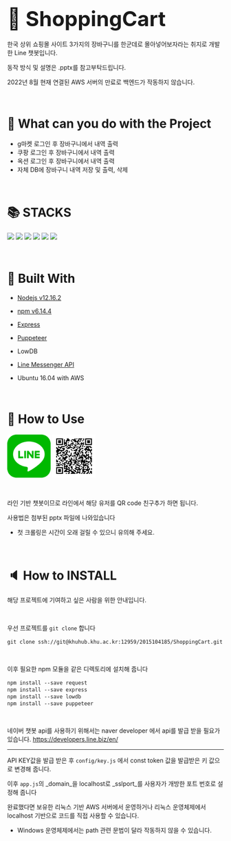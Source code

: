 # <span style="font-size:3rem">🛒 ShoppingCart</span>

한국 상위 쇼핑몰 사이트 3가지의 장바구니를 한군데로 몰아넣어보자라는 취지로 개발한 Line 챗봇입니다.

동작 방식 및 설명은 .pptx를 참고부탁드립니다.

2022년 8월 현재 연결된 AWS 서버의 만료로 백엔드가 작동하지 않습니다.

&nbsp;&nbsp;

# 🎈 What can you do with the Project

- g마켓 로그인 후 장바구니에서 내역 출력
- 쿠팡 로그인 후 장바구니에서 내역 출력
- 옥션 로그인 후 장바구니에서 내역 출력
- 자체 DB에 장바구니 내역 저장 및 출력, 삭제

&nbsp;&nbsp;

# 📚 STACKS

<div>
<img src="https://img.shields.io/badge/javascript-F7DF1E?style=for-the-badge&logo=javascript&logoColor=black"/>
<img src="https://img.shields.io/badge/node.js-339933?style=for-the-badge&logo=Node.js&logoColor=white"/>
<img src="https://img.shields.io/badge/lowDB-257546?style=for-the-badge&logoColor=white"/>
<img src="https://img.shields.io/badge/Puppeteer-40B5A4?style=for-the-badge&logo=Puppeteer&logoColor=white"/>
<img src="https://img.shields.io/badge/Line-00C300?style=for-the-badge&logo=Line&logoColor=white"/>
<img src="https://img.shields.io/badge/Amazone_Ec2-FF9900?style=for-the-badge&logo=amazonec2&logoColor=white"/>
</div>

&nbsp;&nbsp;

# 🔨 Built With

- [Nodejs v12.16.2]
- [npm v6.14.4]
- [Express]
- [Puppeteer]
- LowDB
- [Line Messenger API]

- Ubuntu 16.04 with AWS

[nodejs v12.16.2]: https://nodejs.org/ko/
[npm v6.14.4]: https://www.npmjs.com/
[express]: https://expressjs.com/ko/
[puppeteer]: https://pptr.dev/
[line messenger api]: https://developers.line.biz/en/

&nbsp;&nbsp;

# 🔑 How to Use

<img src="imgage/LINE_APP.png" width="20%" height="20%" alt="line"></img>
<img src="imgage/Shoppingcart_QR.png" width="20%" height="20%" alt="line"></img>

&nbsp;&nbsp;

라인 기반 챗봇이므로 라인에서 해당 유저를 QR code 친구추가 하면 됩니다.

사용법은 첨부된 pptx 파일에 나와있습니다

- 첫 크롤링은 시간이 오래 걸릴 수 있으니 유의해 주세요.

&nbsp;&nbsp;

# 🔈 How to INSTALL

해당 프로젝트에 기여하고 싶은 사람을 위한 안내입니다.

&nbsp;&nbsp;

우선 프로젝트를 `git clone` 합니다

```
git clone ssh://git@khuhub.khu.ac.kr:12959/2015104185/ShoppingCart.git
```

&nbsp;&nbsp;

이후 필요한 npm 모듈을 같은 디렉토리에 설치해 줍니다

```
npm install --save request
npm install --save express
npm install --save lowdb
npm install --save puppeteer
```

&nbsp;&nbsp;

네이버 챗봇 api를 사용하기 위해서는 naver developer 에서 api를 발급 받을 필요가 있습니다.
https://developers.line.biz/en/

---

API KEY값을 발급 받은 후 `config/key.js` 에서 const token 값을 발급받은 키 값으로 변경해 줍니다.

이후 `app.js`의 _domain_을 localhost로 _sslport_를 사용자가 개방한 포트 번호로 설정해 줍니다

완료했다면 보유한 리눅스 기반 AWS 서버에서 운영하거나 리눅스 운영체제에서 localhost 기반으로 코드를 직접 사용할 수 있습니다.

- Windows 운영체제에서는 path 관련 문법이 달라 작동하지 않을 수 있습니다.
